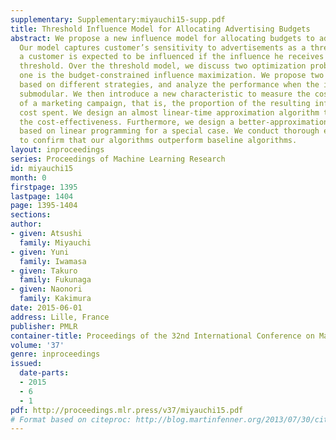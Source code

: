```yaml
---
supplementary: Supplementary:miyauchi15-supp.pdf
title: Threshold Influence Model for Allocating Advertising Budgets
abstract: We propose a new influence model for allocating budgets to advertising channels.
  Our model captures customer’s sensitivity to advertisements as a threshold behavior;
  a customer is expected to be influenced if the influence he receives exceeds his
  threshold. Over the threshold model, we discuss two optimization problems. The first
  one is the budget-constrained influence maximization. We propose two greedy algorithms
  based on different strategies, and analyze the performance when the influence is
  submodular. We then introduce a new characteristic to measure the cost-effectiveness
  of a marketing campaign, that is, the proportion of the resulting influence to the
  cost spent. We design an almost linear-time approximation algorithm to maximize
  the cost-effectiveness. Furthermore, we design a better-approximation algorithm
  based on linear programming for a special case. We conduct thorough experiments
  to confirm that our algorithms outperform baseline algorithms.
layout: inproceedings
series: Proceedings of Machine Learning Research
id: miyauchi15
month: 0
firstpage: 1395
lastpage: 1404
page: 1395-1404
sections: 
author:
- given: Atsushi
  family: Miyauchi
- given: Yuni
  family: Iwamasa
- given: Takuro
  family: Fukunaga
- given: Naonori
  family: Kakimura
date: 2015-06-01
address: Lille, France
publisher: PMLR
container-title: Proceedings of the 32nd International Conference on Machine Learning
volume: '37'
genre: inproceedings
issued:
  date-parts:
  - 2015
  - 6
  - 1
pdf: http://proceedings.mlr.press/v37/miyauchi15.pdf
# Format based on citeproc: http://blog.martinfenner.org/2013/07/30/citeproc-yaml-for-bibliographies/
---
```


